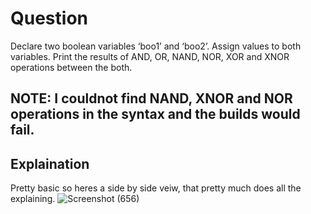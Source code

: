 # Question
Declare two boolean variables ‘boo1’ and ‘boo2’. Assign values to both variables. Print the
results of AND, OR, NAND, NOR, XOR and XNOR operations between the both.

<H2>NOTE: I couldnot find NAND, XNOR  and NOR operations in the syntax and the builds would fail.</H2>

## Explaination
Pretty basic so heres a side by side veiw, that pretty much does all the explaining.
![Screenshot (656)](https://user-images.githubusercontent.com/79893903/130959648-2153eb28-9427-42f8-948d-eedc54ddfb5c.png)

